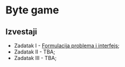 # Byte game

## Izvestaji

- Zadatak I - [Formulacija problema i interfejs](https://docs.google.com/document/d/13tn4ud0GX0yojObR4rG29apfKeR2REOCAdw7JS_iwec/edit#heading=h.n3qaqyxouqyg);
- Zadatak II - TBA;
- Zadatak III - TBA;